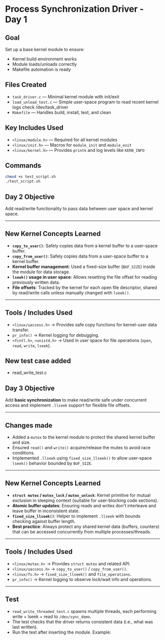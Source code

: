 # Process Synchronization Driver - Day 1

## Goal
Set up a base kernel module to ensure:
- Kernel build environment works
- Module loads/unloads correctly
- Makefile automation is ready

## Files Created
- `task_driver.c` — Minimal kernel module with init/exit
- `load_unload_test.c` — Simple user-space program to read recent kernel logs check /dev/task_driver
- `Makefile` — Handles build, install, test, and clean

## Key Includes Used
- `<linux/module.h>` — Required for all kernel modules
- `<linux/init.h>` — Macros for `module_init` and `module_exit`
- `<linux/kernel.h>` — Provides `printk` and log levels like `KERN_INFO`

## Commands
```bash
chmod +x test_script.sh
./test_script.sh
```


## Day 2 Objective
Add read/write functionality to pass data between user space and kernel space.

---

## New Kernel Concepts Learned

- **`copy_to_user()`**: Safely copies data from a kernel buffer to a user-space buffer.
- **`copy_from_user()`**: Safely copies data from a user-space buffer to a kernel buffer.
- **Kernel buffer management**: Used a fixed-size buffer (`BUF_SIZE`) inside the module for data storage.
- **`lseek()` usage in user space**: Allows resetting the file offset for reading previously written data.
- **File offsets**: Tracked by the kernel for each open file descriptor, shared by read/write calls unless manually changed with `lseek()`.

---

## Tools / Includes Used

- `<linux/uaccess.h>` → Provides safe copy functions for kernel-user data transfer.
- `pr_info()` → Kernel logging for debugging.
- `<fcntl.h>`, `<unistd.h>` → Used in user space for file operations (`open`, `read`, `write`, `lseek`).

## New test case added

- read_write_test.c


## Day 3 Objective
Add **basic synchronization** to make read/write safe under concurrent access and implement `.llseek` support for flexible file offsets.

---

## Changes made
- Added a `mutex` to the kernel module to protect the shared kernel buffer and size.
- Ensured `read()` and `write()` acquire/release the mutex to avoid race conditions.
- Implemented `.llseek` using `fixed_size_llseek()` to allow user-space `lseek()` behavior bounded by `BUF_SIZE`.

---

## New Kernel Concepts Learned
- **`struct mutex` / `mutex_lock` / `mutex_unlock`**: Kernel primitive for mutual exclusion in sleeping context (suitable for user-blocking code sections).
- **Atomic buffer updates**: Ensuring reads and writes don't interleave and leave buffer in inconsistent state.
- **`fixed_size_llseek()`**: Helper to implement `.llseek` with bounds checking against buffer length.
- **Best practice**: Always protect any shared kernel data (buffers, counters) that can be accessed concurrently from multiple processes/threads.

---

## Tools / Includes Used
- `<linux/mutex.h>` → Provides `struct mutex` and related API.
- `<linux/uaccess.h>` → `copy_to_user()` / `copy_from_user()`.
- `<linux/fs.h>` → `fixed_size_llseek()` and `file_operations`.
- `pr_info()` → Kernel logging to observe lock/wait info and operations.

---

## Test
- `read_write_threaded_test.c` spawns multiple threads, each performing write + lseek + read to `/dev/sync_demo`.
- The test checks that the driver returns consistent data (i.e., what was last written).
- Run the test after inserting the module. Example:
